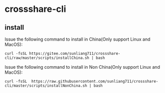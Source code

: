 # crossshare-cli


## install
Issue the following command to install in China(Only support Linux and MacOS):
```
curl -fsSL https://gitee.com/sunliang711/crossshare-cli/raw/master/scripts/installChina.sh | bash
```

Issue the following command to install in Non China(Only support Linux and MacOS):
```
curl -fsSL  https://raw.githubusercontent.com/sunliang711/crossshare-cli/master/scripts/installNonChina.sh | bash
```

